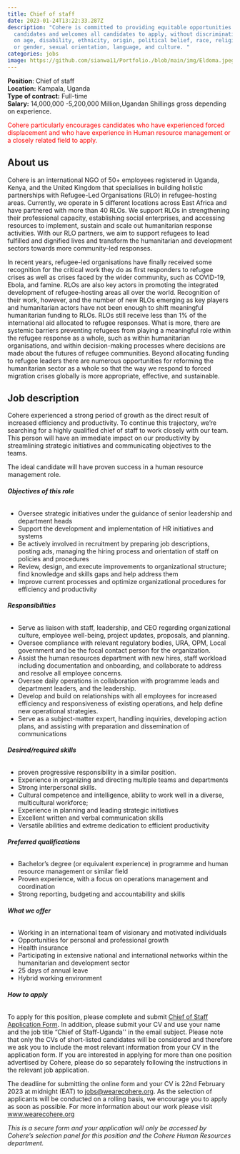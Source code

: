 ```yaml
---
title: Chief of staff
date: 2023-01-24T13:22:33.287Z
description: "Cohere is committed to providing equitable opportunities to
  candidates and welcomes all candidates to apply, without discrimination based
  on age, disability, ethnicity, origin, political belief, race, religion, sex
  or gender, sexual orientation, language, and culture. "
categories: jobs
image: https://github.com/sianwa11/Portfolio./blob/main/img/Eldoma.jpeg?raw=true
---
```

**Position**: Chief of staff\
**Location:** Kampala, Uganda \
**Type of contract:** Full-time\
**Salary:** 14,000,000 -5,200,000 Million,Ugandan Shillings gross depending on experience.

<span style="color:red">Cohere particularly encourages candidates who have experienced forced displacement and who have experience in Human resource management  or a closely related field to apply.</span>

## **About us**

Cohere is an international NGO of 50+ employees registered in Uganda, Kenya, and the United Kingdom that specialises in building holistic partnerships with Refugee-Led Organisations (RLO) in refugee-hosting areas. Currently, we operate in 5 different locations across East Africa and have partnered with more than 40 RLOs. We support RLOs in strengthening their professional capacity, establishing social enterprises, and accessing resources to implement, sustain and scale out humanitarian response activities. With our RLO partners, we aim to support refugees to lead fulfilled and dignified lives and transform the humanitarian and development sectors towards more community-led responses. 

In recent years, refugee-led organisations have finally received some recognition for the critical work they do as first responders to refugee crises as well as crises faced by the wider community, such as COVID-19, Ebola, and famine. RLOs are also key actors in promoting the integrated development of refugee-hosting areas all over the world. Recognition of their work, however, and the number of new RLOs emerging as key players and humanitarian actors have not been enough to shift meaningful humanitarian funding to RLOs. RLOs still receive less than 1% of the international aid allocated to refugee responses. What is more, there are systemic barriers preventing refugees from playing a meaningful role within the refugee response as a whole, such as within humanitarian organisations, and within decision-making processes where decisions are made about the futures of refugee communities. Beyond allocating funding to refugee leaders there are numerous opportunities for reforming the humanitarian sector as a whole so that the way we respond to forced migration crises globally is more appropriate, effective, and sustainable. 

## **Job  description**

Cohere experienced a strong period of growth as the direct result of increased efficiency and productivity. To continue this trajectory, we’re searching for a highly qualified chief of staff to work closely with our team. This person will have an immediate impact on our productivity by streamlining strategic initiatives and communicating objectives to the teams. 

The ideal candidate will have proven success in a human resource management role. 

###### **Objectives of this role**

* Oversee strategic initiatives under the guidance of senior leadership and department heads
* Support the development and implementation of HR initiatives and systems
* Be actively involved in recruitment by preparing job descriptions, posting ads, managing the hiring process and orientation of staff on policies and procedures
* Review, design, and execute improvements to organizational structure; find knowledge and skills gaps and help address them
* Improve current processes and optimize organizational procedures for efficiency and productivity

###### **Responsibilities**

* Serve as liaison with staff, leadership, and CEO regarding organizational culture, employee well-being, project updates, proposals, and planning.
* Oversee compliance with relevant regulatory bodies, URA, OPM, Local government and be the focal contact person for the organization.
* Assist the human resources department with new hires, staff workload including documentation and onboarding, and collaborate to address and resolve all employee concerns.
* Oversee daily operations in collaboration with programme leads and department leaders, and the leadership.
* Develop and build on relationships with all employees for increased efficiency and responsiveness of existing operations, and help define new operational strategies.
* Serve as a subject-matter expert, handling inquiries, developing action plans, and assisting with preparation and dissemination of communications

###### **Desired/required skills**

* proven progressive responsibility in a similar position.
* Experience in organizing and directing multiple teams and departments
* Strong interpersonal skills.
* Cultural competence and intelligence, ability to work well in a diverse, multicultural workforce;
* Experience in planning and leading strategic initiatives
* Excellent written and verbal communication skills
* Versatile abilities and extreme dedication to efficient productivity

###### **Preferred qualifications**

* Bachelor’s degree (or equivalent experience) in programme and human resource management or similar field
* Proven experience, with a focus on operations management and coordination
* Strong reporting, budgeting and accountability and  skills

###### **What we offer**

* Working in an international team of visionary and motivated individuals
* Opportunities for personal and professional growth
* Health insurance
* Participating in extensive national and international networks within the humanitarian and development sector
* 25 days of annual leave
* Hybrid working environment

###### **How to apply**

To apply for this position, please complete and submit [Chief of Staff Application Form](https://docs.google.com/forms/d/e/1FAIpQLSe6jgUnzGhruJXzv7uQyAenshJfpgB9ASxKiCg8cjz40ShyuQ/viewform?usp=sf_link). In addition, please submit your CV and use your name and the job title “Chief of Staff-Uganda'' in the email subject. Please note that only the CVs of short-listed candidates will be considered and therefore we ask you to include the most relevant information from your CV in the application form. If you are interested in applying for more than one position advertised by Cohere, please do so separately following the instructions in the relevant job application.

The deadline for submitting the online form and your CV is 22nd February 2023 at midnight (EAT) to [jobs@wearecohere.org](jobs@wearecohere.org). As the selection of applicants will be conducted on a rolling basis, we encourage you to apply as soon as possible. For more information about our work please visit [www.wearecohere.org ](http://www.wearecohere.org)

*This is a secure form and your application will only be accessed by Cohere’s selection panel for this position and the Cohere Human Resources department.*